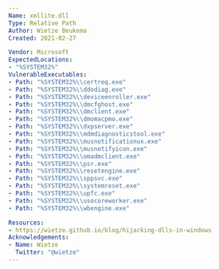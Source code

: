 ```yaml
---
Name: xmllite.dll
Type: Relative Path
Author: Wietze Beukema
Created: 2021-02-27

Vendor: Microsoft
ExpectedLocations:
- "%SYSTEM32%"
VulnerableExecutables:
- Path: "%SYSTEM32%\\certreq.exe"
- Path: "%SYSTEM32%\\ddodiag.exe"
- Path: "%SYSTEM32%\\deviceenroller.exe"
- Path: "%SYSTEM32%\\dmcfghost.exe"
- Path: "%SYSTEM32%\\dmclient.exe"
- Path: "%SYSTEM32%\\dmomacpmo.exe"
- Path: "%SYSTEM32%\\dxpserver.exe"
- Path: "%SYSTEM32%\\mdmdiagnosticstool.exe"
- Path: "%SYSTEM32%\\musnotificationux.exe"
- Path: "%SYSTEM32%\\musnotifyicon.exe"
- Path: "%SYSTEM32%\\omadmclient.exe"
- Path: "%SYSTEM32%\\psr.exe"
- Path: "%SYSTEM32%\\resetengine.exe"
- Path: "%SYSTEM32%\\sppsvc.exe"
- Path: "%SYSTEM32%\\systemreset.exe"
- Path: "%SYSTEM32%\\upfc.exe"
- Path: "%SYSTEM32%\\usocoreworker.exe"
- Path: "%SYSTEM32%\\wbengine.exe"

Resources:
- https://wietze.github.io/blog/hijacking-dlls-in-windows
Acknowledgements:
- Name: Wietze
  Twitter: "@wietze"
---
```

